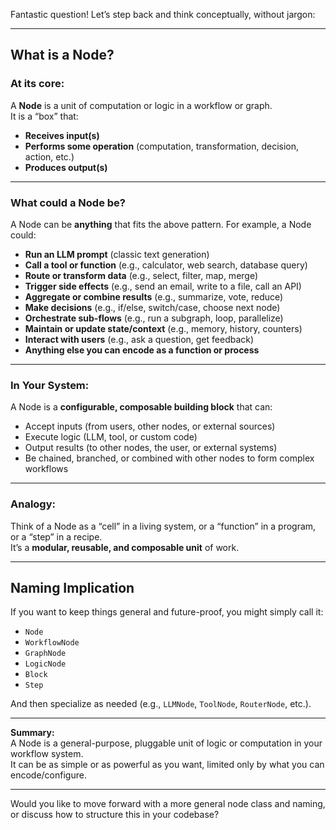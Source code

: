 Fantastic question! Let’s step back and think conceptually, without jargon:

---

## **What is a Node?**

### **At its core:**
A **Node** is a unit of computation or logic in a workflow or graph.  
It is a “box” that:
- **Receives input(s)**
- **Performs some operation** (computation, transformation, decision, action, etc.)
- **Produces output(s)**

---

### **What could a Node be?**

A Node can be **anything** that fits the above pattern. For example, a Node could:

- **Run an LLM prompt** (classic text generation)
- **Call a tool or function** (e.g., calculator, web search, database query)
- **Route or transform data** (e.g., select, filter, map, merge)
- **Trigger side effects** (e.g., send an email, write to a file, call an API)
- **Aggregate or combine results** (e.g., summarize, vote, reduce)
- **Make decisions** (e.g., if/else, switch/case, choose next node)
- **Orchestrate sub-flows** (e.g., run a subgraph, loop, parallelize)
- **Maintain or update state/context** (e.g., memory, history, counters)
- **Interact with users** (e.g., ask a question, get feedback)
- **Anything else you can encode as a function or process**

---

### **In Your System:**
A Node is a **configurable, composable building block** that can:
- Accept inputs (from users, other nodes, or external sources)
- Execute logic (LLM, tool, or custom code)
- Output results (to other nodes, the user, or external systems)
- Be chained, branched, or combined with other nodes to form complex workflows

---

### **Analogy:**
Think of a Node as a “cell” in a living system, or a “function” in a program, or a “step” in a recipe.  
It’s a **modular, reusable, and composable unit** of work.

---

## **Naming Implication**
If you want to keep things general and future-proof, you might simply call it:
- `Node`
- `WorkflowNode`
- `GraphNode`
- `LogicNode`
- `Block`
- `Step`

And then specialize as needed (e.g., `LLMNode`, `ToolNode`, `RouterNode`, etc.).

---

**Summary:**  
A Node is a general-purpose, pluggable unit of logic or computation in your workflow system.  
It can be as simple or as powerful as you want, limited only by what you can encode/configure.

---

Would you like to move forward with a more general node class and naming, or discuss how to structure this in your codebase?
